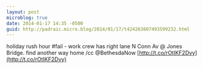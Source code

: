 ```yaml
---
layout: post
microblog: true
date: 2014-01-17 14:35 -0500
guid: http://padraic.micro.blog/2014/01/17/t424263607493599232.html
---
```

holiday rush hour #fail - work crew has right lane N Conn Av @ Jones Bridge. find another way home /cc @BethesdaNow [http://t.co/rOtIKF2Dvy](http://t.co/rOtIKF2Dvy)
